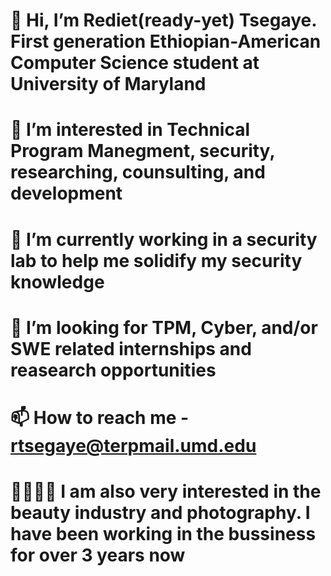 # 👋 Hi, I’m Rediet(ready-yet) Tsegaye. First generation Ethiopian-American Computer Science student at University of Maryland
# 👀 I’m interested in Technical Program Manegment, security, researching, counsulting, and development
# 🌱 I’m currently working in a security lab to help me solidify my security knowledge
# 💞️ I’m looking for TPM, Cyber, and/or SWE related internships and reasearch opportunities
# 📫 How to reach me - rtsegaye@terpmail.umd.edu
# 👩🏽‍💻💄 I am also very interested in the beauty industry and photography. I have been working in the bussiness for over 3 years now
